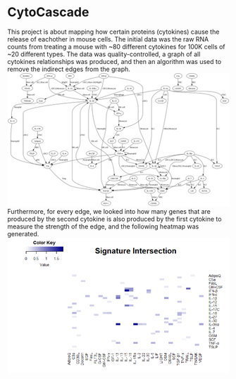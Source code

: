 # CytoCascade
This project is about mapping how certain proteins (cytokines) cause the release of eachother in mouse cells. The initial data was the raw RNA counts from treating a mouse with ~80 different cytokines for 100K cells of ~20 different types. The data was quality-controlled, a graph of all cytokines relationships was produced, and then an algorithm was used to remove the indirect edges from the graph.
![](https://github.com/mohammedehab2002/CytoCascade/blob/main/reduced_graph.svg)
Furthermore, for every edge, we looked into how many genes that are produced by the second cytokine is also produced by the first cytokine to measure the strength of the edge, and the following heatmap was generated.
![](https://github.com/mohammedehab2002/CytoCascade/blob/main/intersection_table.png)
